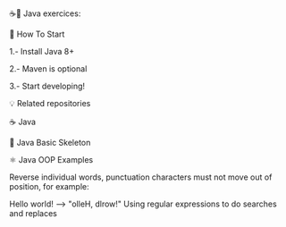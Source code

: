 ☕🚀 Java exercices:

🏁 How To Start

1.- Install Java 8+

2.- Maven is optional

3.- Start developing!


💡 Related repositories

☕ Java

📂 Java Basic Skeleton

⚛ Java OOP Examples


Reverse individual words, punctuation characters must not move out of position, for example:

Hello world! --> "olleH, dlrow!"
Using regular expressions to do searches and replaces
